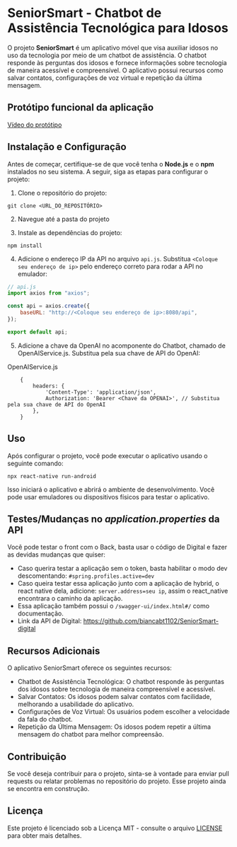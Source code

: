 # SeniorSmart - Chatbot de Assistência Tecnológica para Idosos

O projeto **SeniorSmart** é um aplicativo móvel que visa auxiliar idosos no uso da tecnologia por meio de um chatbot de assistência. O chatbot responde às perguntas dos idosos e fornece informações sobre tecnologia de maneira acessível e compreensível. O aplicativo possui recursos como salvar contatos, configurações de voz virtual e repetição da última mensagem.

## Protótipo funcional da aplicação

[Vídeo do protótipo](https://www.youtube.com/watch?v=HAWacXQwmb4)

## Instalação e Configuração

Antes de começar, certifique-se de que você tenha o **Node.js** e o **npm** instalados no seu sistema. A seguir, siga as etapas para configurar o projeto:

1. Clone o repositório do projeto:

`git clone <URL_DO_REPOSITÓRIO>`

2. Navegue até a pasta do projeto

3. Instale as dependências do projeto:

`npm install`

4. Adicione o endereço IP da API no arquivo `api.js`. Substitua `<Coloque seu endereço de ip>` pelo endereço correto para rodar a API no emulador:

```javascript
// api.js
import axios from "axios";

const api = axios.create({
    baseURL: "http://<Coloque seu endereço de ip>:8080/api",
});

export default api;
```

5. Adicione a chave da OpenAI no acomponente do Chatbot, chamado de OpenAIService.js. Substitua <Chave da OPENAI> pela sua chave de API do OpenAI:

OpenAIService.js
```
    {
        headers: {
            'Content-Type': 'application/json',
            Authorization: 'Bearer <Chave da OPENAI>', // Substitua pela sua chave de API do OpenAI
        },
    }
```

## Uso

Após configurar o projeto, você pode executar o aplicativo usando o seguinte comando:

`npx react-native run-android`

Isso iniciará o aplicativo e abrirá o ambiente de desenvolvimento. Você pode usar emuladores ou dispositivos físicos para testar o aplicativo.


## Testes/Mudanças no *application.properties* da API

Você pode testar o front com o Back, basta usar o código de Digital e fazer as devidas mudanças que quiser:
- Caso querira testar a aplicação sem o token, basta habilitar o modo dev descomentando: ```#spring.profiles.active=dev```
- Caso queira testar essa aplicação junto com a aplicação de hybrid, o react native dela, adicione: ```server.address=seu ip```, assim o react_native encontrara o caminho da aplicação.
- Essa aplicação também possui o ```/swagger-ui/index.html#/``` como documentação.
- Link da API de Digital: https://github.com/biancabt1102/SeniorSmart-digital

## Recursos Adicionais

O aplicativo SeniorSmart oferece os seguintes recursos:

- Chatbot de Assistência Tecnológica: O chatbot responde às perguntas dos idosos sobre tecnologia de maneira compreensível e acessível.
- Salvar Contatos: Os idosos podem salvar contatos com facilidade, melhorando a usabilidade do aplicativo.
- Configurações de Voz Virtual: Os usuários podem escolher a velocidade da fala do chatbot.
- Repetição da Última Mensagem: Os idosos podem repetir a última mensagem do chatbot para melhor compreensão.

## Contribuição

Se você deseja contribuir para o projeto, sinta-se à vontade para enviar pull requests ou relatar problemas no repositório do projeto. Esse projeto ainda se encontra em construção.

## Licença

Este projeto é licenciado sob a Licença MIT - consulte o arquivo [LICENSE](./LICENSE) para obter mais detalhes.
